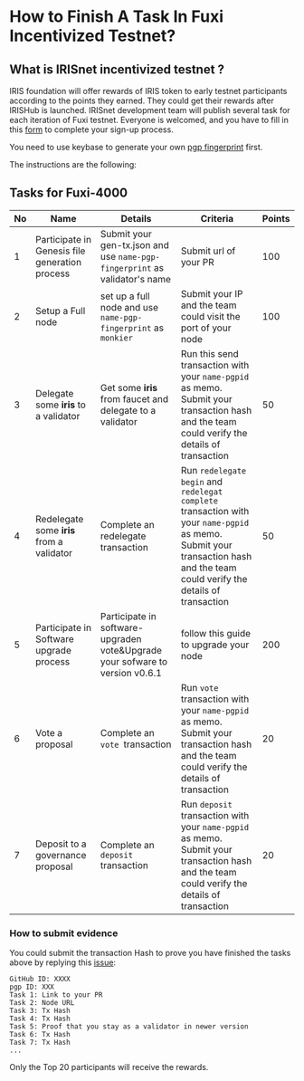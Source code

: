 # How to Finish A Task In Fuxi Incentivized Testnet?

## What is IRISnet incentivized testnet ?

IRIS foundation will offer rewards of IRIS token to early testnet participants according to the points they earned. They could get their rewards after IRISHub is launched. IRISnet development team will publish several task for each iteration of Fuxi testnet. Everyone is welcomed, and you have to fill in this [form](http://cn.mikecrm.com/H9aoXak) to complete your sign-up process. 

You need to use keybase to generate your own [pgp fingerprint](https://github.com/irisnet/testnets/blob/master/fuxi/How%20to%20use%20keybase.md) first. 

The instructions are the following: 

## Tasks for Fuxi-4000

| No   | Name                                           | Details                                                      | Criteria                                                     | Points |
| ---- | ---------------------------------------------- | ------------------------------------------------------------ | ------------------------------------------------------------ | ------ |
| 1    | Participate in Genesis file generation process | Submit your gen-tx.json and use `name-pgp-fingerprint` as validator's name | Submit url of your PR                                        | 100    |
| 2    | Setup a Full node                              | set up a full node and use `name-pgp-fingerprint` as `monkier` | Submit your IP and the team could visit the port of your node | 100    |
| 3    | Delegate some **iris** to a validator          | Get some **iris** from faucet and delegate to a validator    | Run this send transaction with your `name-pgpid` as memo. Submit your transaction hash and the team could verify the details of transaction | 50     |
| 4    | Redelegate some **iris** from a validator      | Complete an redelegate transaction                           | Run `redelegate begin` and `redelegat complete` transaction with your `name-pgpid` as memo. Submit your transaction hash and the team could verify the details of transaction | 50     |
| 5    | Participate in Software upgrade process        | Participate in software-upgraden vote&Upgrade your sofware to version v0.6.1 | follow this guide to upgrade your node                       | 200    |
| 6    | Vote a proposal                                | Complete an `vote `transaction                               | Run `vote` transaction with your `name-pgpid` as memo. Submit your transaction hash and the team could verify the details of transaction | 20     |
| 7    | Deposit to a governance proposal               | Complete an `deposit `transaction                            | Run `deposit` transaction with your `name-pgpid` as memo. Submit your transaction hash and the team could verify the details of transaction | 20     |


### How to submit evidence

You could submit the transaction Hash to prove you have finished the tasks above by replying this [issue](https://github.com/irisnet/testnets/issues/129):

```
GitHub ID: XXXX
pgp ID: XXX
Task 1: Link to your PR
Task 2: Node URL
Task 3: Tx Hash
Task 4: Tx Hash
Task 5: Proof that you stay as a validator in newer version
Task 6: Tx Hash
Task 7: Tx Hash
...

```
Only the Top 20 participants will receive the rewards. 
